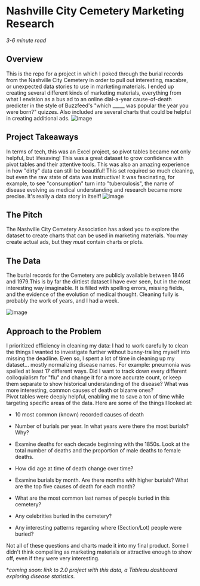 # Nashville City Cemetery Marketing Research
*3-6 minute  read*
## Overview
This is the repo for a project in which I poked through the burial records from the Nashville City Cemetery in order to pull out interesting, macabre, or unexpected data stories to use in marketing materials. I ended up creating several different kinds of marketing materials, everything from what I envision as a bus ad to an online dial-a-year cause-of-death predicter in the style of Buzzfeed's "which _____ was popular the year you were born?" quizzes. Also included are several charts that could be helpful in creating additional ads.
![image](https://user-images.githubusercontent.com/52726447/71216598-87ef8100-2280-11ea-9524-7290e0fba18a.png)

## Project Takeaways
In terms of tech, this was an Excel project, so pivot tables became not only helpful, but lifesaving! This was a great dataset to grow confidence with pivot tables and their attentive tools.
This was also an amazing experience in how "dirty" data can still be beautiful! This set required so much cleaning, but even the raw state of data was instructive! It was fascinating, for example, to see "consumption" turn into "tuberculosis", the name of disease evolving as medical understanding and research became more precise. It's really a  data story in itself!
![image](https://user-images.githubusercontent.com/52726447/71216749-f7fe0700-2280-11ea-86dc-10960faaaced.png)
## The Pitch
The Nashville City Cemetery Association has asked you to explore the dataset to create charts that can be used in marketing materials. You may create actual ads, but they *must* contain charts or plots.

## The Data
The burial records for the Cemetery are publicly available between 1846 and 1979.This is by far the dirtiest dataset I have ever seen, but in the most interesting way imaginable. It is filled with spelling errors, missing fields, and the evidence of the evolution of medical thought. Cleaning fully is probably the work of years, and I had a week.

![image](https://user-images.githubusercontent.com/52726447/71217034-07ca1b00-2282-11ea-99f8-f9986e9c71e5.png)

## Approach to the Problem
I prioritized efficiency in cleaning my data: I had to work carefully to clean the things I wanted to investigate further without bunny-trailing myself into missing the deadline. Even so, I spent a lot of time in cleaning up my dataset... mostly normalizing disease names. For example: pneumonia was spelled at least 17 different ways. Did I want to track down every different colloquialism for "flu" and change it for a more accurate count, or keep them separate to show historical understanding of the disease? What was more interesting, common causes of death or bizarre ones?    
Pivot tables were deeply helpful, enabling me to save a ton of time while targeting specific areas of the data. Here are some of the things I looked at:
 - 10 most common (known) recorded causes of death

 - Number of burials per year. In what years were there the most burials? Why?

 - Examine deaths for each decade beginning with the 1850s. Look at the total number of deaths and the proportion of male deaths to female deaths.

 - How did age at time of death change over time?

 - Examine burials by month. Are there months with higher burials? What are the top five causes of death for each month?

 - What are the most common last names of people buried in this cemetery?

 - Any celebrities buried in the cemetery?

 - Any interesting patterns regarding where (Section/Lot) people were buried?

Not all of these questions and charts made it into my final product. Some I didn't think compelling as marketing materials or attractive enough to show off, even if they were very interesting.

**coming soon: link to 2.0 project with this data, a Tableau dashboard exploring disease statistics.*
